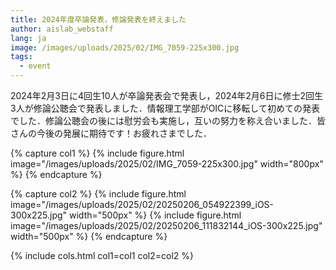 ```yaml
---
title: 2024年度卒論発表，修論発表を終えました
author: aislab_webstaff
lang: ja
image: /images/uploads/2025/02/IMG_7059-225x300.jpg
tags:
  - event
---
```


2024年2月3日に4回生10人が卒論発表会で発表し，2024年2月6日に修士2回生3人が修論公聴会で発表しました．情報理工学部がOICに移転して初めての発表でした．修論公聴会の後には慰労会も実施し，互いの努力を称え合いました．皆さんの今後の発展に期待です！お疲れさまでした．

{% capture col1 %}
{%
  include figure.html
  image="/images/uploads/2025/02/IMG_7059-225x300.jpg"
  width="800px"
%}
{% endcapture %}

{% capture col2 %}
{%
  include figure.html
  image="/images/uploads/2025/02/20250206_054922399_iOS-300x225.jpg"
  width="500px"
%}
{%
  include figure.html
  image="/images/uploads/2025/02/20250206_111832144_iOS-300x225.jpg"
  width="500px"
%}
{% endcapture %}

{% include cols.html col1=col1 col2=col2 %}